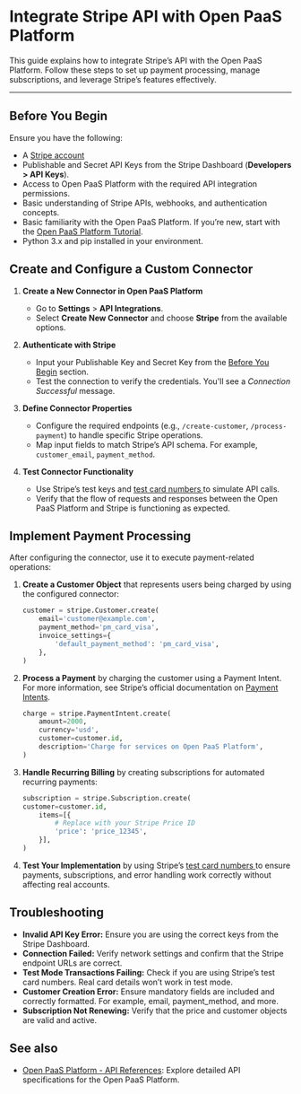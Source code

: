 # Integrate Stripe API with Open PaaS Platform

This guide explains how to integrate Stripe’s API with the Open PaaS Platform. Follow these steps to set up payment processing, manage subscriptions, and leverage Stripe’s features effectively.

---

## Before You Begin

Ensure you have the following:

- A <a href="https://stripe.com" target="_blank"> Stripe account <i class="fa fa-external-link-alt"></i></a>
- Publishable and Secret API Keys from the Stripe Dashboard (**Developers > API Keys**).
- Access to Open PaaS Platform with the required API integration permissions.
- Basic understanding of Stripe APIs, webhooks, and authentication concepts.
- Basic familiarity with the Open PaaS Platform. If you’re new, start with the [Open PaaS Platform Tutorial](../../getting-started/quick-start.md).
- Python 3.x and pip installed in your environment.


## Create and Configure a Custom Connector

1. **Create a New Connector in Open PaaS Platform**  
    - Go to **Settings** > **API Integrations**.
    - Select **Create New Connector** and choose **Stripe** from the available options.

2. **Authenticate with Stripe**  
    - Input your Publishable Key and Secret Key from the [Before You Begin](#before-you-begin) section.
    - Test the connection to verify the credentials. You'll see a *Connection Successful* message.

3. **Define Connector Properties**  
    - Configure the required endpoints (e.g., `/create-customer`, `/process-payment`) to handle specific Stripe operations.
    - Map input fields to match Stripe’s API schema. For example, `customer_email`, `payment_method`.

4. **Test Connector Functionality**  
    - Use Stripe’s test keys and <a href="https://stripe.com/docs/testing#international-cards" target="_blank"> test card numbers <i class="fa fa-external-link-alt"></i></a> to simulate API calls.
    - Verify that the flow of requests and responses between the Open PaaS Platform and Stripe is functioning as expected.


## Implement Payment Processing

After configuring the connector, use it to execute payment-related operations:

1. **Create a Customer Object** that represents users being charged by using the configured connector:
   ```python
   customer = stripe.Customer.create(
       email='customer@example.com',
       payment_method='pm_card_visa',
       invoice_settings={
           'default_payment_method': 'pm_card_visa',
       },
   )
   ```
2. **Process a Payment** by charging the customer using a Payment Intent. For more information, see Stripe’s official documentation on [Payment Intents](https://stripe.com/docs/api/payment_intents).
    ```python
    charge = stripe.PaymentIntent.create(
        amount=2000, 
        currency='usd',
        customer=customer.id,
        description='Charge for services on Open PaaS Platform',
    )
    ```
3. **Handle Recurring Billing** by creating subscriptions for automated recurring payments:
    ```python hl_lines="5"
    subscription = stripe.Subscription.create(
    customer=customer.id,
        items=[{
            # Replace with your Stripe Price ID
            'price': 'price_12345',  
        }],
    )
    ```
4. **Test Your Implementation** by using Stripe’s <a href="https://stripe.com/docs/testing#international-cards" target="_blank"> test card numbers <i class="fa fa-external-link-alt"></i></a> to ensure payments, subscriptions, and error handling work correctly without affecting real accounts.

## Troubleshooting
* **Invalid API Key Error:** Ensure you are using the correct keys from the Stripe Dashboard.
* **Connection Failed:** Verify network settings and confirm that the Stripe endpoint URLs are correct.
* **Test Mode Transactions Failing:** Check if you are using Stripe’s test card numbers. Real card details won’t work in test mode.
* **Customer Creation Error:** Ensure mandatory fields are included and correctly formatted. For example, email, payment_method, and more.
* **Subscription Not Renewing:** Verify that the price and customer objects are valid and active.

## See also
* [Open PaaS Platform - API References](../../references/reference.md): Explore detailed API specifications for the Open PaaS Platform.